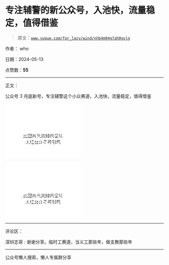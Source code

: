 # 专注辅警的新公众号，入池快，流量稳定，值得借鉴

> 原文：[`www.yuque.com/for_lazy/wind/nhb4m94g7ah0gvlg`](https://www.yuque.com/for_lazy/wind/nhb4m94g7ah0gvlg)

作者： who

日期：2024-05-13

点赞数：**55**

* * *

正文：

公众号 3 月底新号，专注辅警这个小众赛道，入池快，流量稳定，值得借鉴

![](img/95ae1a4c1ce100d62544c5cff8732fde.png)

![](img/2244c028d7fc682c6cacf673d50b85a0.png)

* * *

评论区：

深圳志哥 : 谢谢分享。临时工赛道，当义工那些年，做支教那些年

* * *

公众号懒人搜索，懒人专属群分享